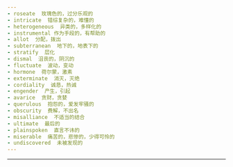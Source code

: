```yaml
---
- roseate  玫瑰色的，过分乐观的
- intricate  错综复杂的，难懂的 
- heterogeneous  异类的，多样化的
- instrumental 作为手段的，有帮助的
- allot  分配，拨出
- subterranean  地下的，地表下的
- stratify  层化
- dismal  沮丧的，阴沉的
- fluctuate  波动，变动
- hormone  荷尔蒙，激素
- exterminate  消灭，灭绝
- cordiality  诚恳，热诚
- engender  产生，引起
- avarice  贪财，贪婪
- querulous  抱怨的，爱发牢骚的
- obscurity  费解，不出名
- misalliance  不适当的结合
- ultimate  最后的
- plainspoken  直言不讳的
- miserable  痛苦的，悲惨的，少得可怜的
- undiscovered  未被发现的
---
```


---